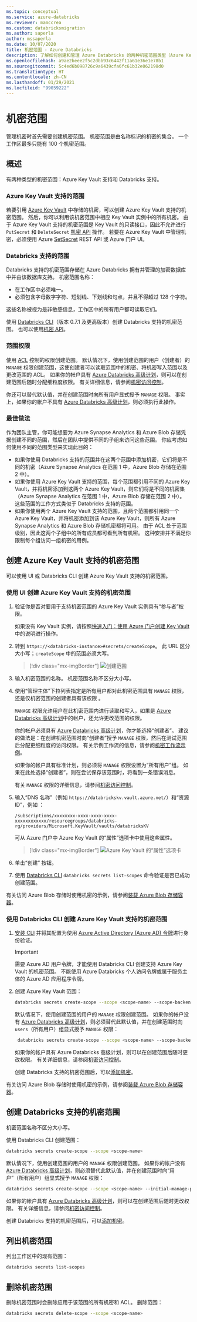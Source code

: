 ```yaml
---
ms.topic: conceptual
ms.service: azure-databricks
ms.reviewer: mamccrea
ms.custom: databricksmigration
ms.author: saperla
author: mssaperla
ms.date: 10/07/2020
title: 机密范围 - Azure Databricks
description: 了解如何创建和管理 Azure Databricks 的两种机密范围类型（Azure Key Vault 支持的范围和 Databricks 支持的范围），并对机密范围使用最佳做法。
ms.openlocfilehash: a9ae2beee2f5c2dbb93c6442f11a61e36e1e78b1
ms.sourcegitcommit: 5c4ed6b098726c9a6439cfa6fc61b32e062198d0
ms.translationtype: HT
ms.contentlocale: zh-CN
ms.lasthandoff: 01/29/2021
ms.locfileid: "99059222"
---
```

# <a name="secret-scopes"></a>机密范围

管理机密时首先需要创建机密范围。 机密范围是由名称标识的机密的集合。  一个工作区最多只能有 100 个机密范围。

## <a name="overview"></a>概述

有两种类型的机密范围：Azure Key Vault 支持和 Databricks 支持。

### <a name="azure-key-vault-backed-scopes"></a>Azure Key Vault 支持的范围

若要引用 [Azure Key Vault](/key-vault/key-vault-overview) 中存储的机密，可以创建 Azure Key Vault 支持的机密范围。 然后，你可以利用该机密范围中相应 Key Vault 实例中的所有机密。 由于 Azure Key Vault 支持的机密范围是 Key Vault 的只读接口，因此不允许进行 `PutSecret` 和 `DeleteSecret` [机密 API](../../dev-tools/api/latest/secrets.md) 操作。 若要在 Azure Key Vault 中管理机密，必须使用 Azure [SetSecret](https://docs.microsoft.com/rest/api/keyvault/setsecret) REST API 或 Azure 门户 UI。

### <a name="databricks-backed-scopes"></a>Databricks 支持的范围

Databricks 支持的机密范围存储在 Azure Databricks 拥有并管理的加密数据库中并由该数据库支持。 机密范围名称：

* 在工作区中必须唯一。
* 必须包含字母数字字符、短划线、下划线和句点，并且不得超过 128 个字符。

这些名称被视为是非敏感信息，工作区中的所有用户都可读取它们。

使用 [Databricks CLI](../../dev-tools/cli/index.md)（版本 0.7.1 及更高版本）创建 Databricks 支持的机密范围。 也可以使用[机密 API](../../dev-tools/api/latest/secrets.md)。

### <a name="scope-permissions"></a>范围权限

使用 [ACL](../access-control/secret-acl.md) 控制的权限创建范围。 默认情况下，使用创建范围的用户（创建者）的 `MANAGE` 权限创建范围，这使创建者可以读取范围中的机密、将机密写入范围以及更改范围的 ACL。 如果你的帐户具有 [Azure Databricks 高级计划](https://databricks.com/product/azure-pricing)，则可以在创建范围后随时分配细粒度权限。 有关详细信息，请参阅[机密访问控制](../access-control/secret-acl.md)。

你还可以替代默认值，并在创建范围时向所有用户显式授予 `MANAGE` 权限。 事实上，如果你的帐户不具有 [Azure Databricks 高级计划](https://databricks.com/product/azure-pricing)，则必须执行此操作。

### <a name="best-practices"></a><a id="best-practices"> </a><a id="databricks-backed"> </a>最佳做法

作为团队主管，你可能想要为 Azure Synapse Analytics 和 Azure Blob 存储凭据创建不同的范围，然后在团队中提供不同的子组来访问这些范围。 你应考虑如何使用不同的范围类型来实现此目的：

* 如果你使用 Databricks 支持的范围并在这两个范围中添加机密，它们将是不同的机密（Azure Synapse Analytics 在范围 1 中，Azure Blob 存储在范围 2 中）。
* 如果你使用 Azure Key Vault 支持的范围，每个范围都引用不同的 Azure Key Vault，并将机密添加到这两个 Azure Key Vault，则它们将是不同的机密集（Azure Synapse Analytics 在范围 1 中，Azure Blob 存储在范围 2 中）。 这些范围的工作方式类似于 Databricks 支持的范围。
* 如果你使用两个 Azure Key Vault 支持的范围，且两个范围都引用同一个 Azure Key Vault，并将机密添加到该 Azure Key Vault，则所有 Azure Synapse Analytics 和 Azure Blob 存储机密都将可用。 由于 ACL 处于范围级别，因此这两个子组中的所有成员都可看到所有机密。 这种安排并不满足你限制每个组访问一组机密的用例。

## <a name="create-an-azure-key-vault-backed-secret-scope"></a><a id="akv-ss"> </a><a id="create-an-azure-key-vault-backed-secret-scope"> </a>创建 Azure Key Vault 支持的机密范围

可以使用 UI 或 Databricks CLI 创建 Azure Key Vault 支持的机密范围。

### <a name="create-an-azure-key-vault-backed-secret-scope-using-the-ui"></a>使用 UI 创建 Azure Key Vault 支持的机密范围

1. 验证你是否对要用于支持机密范围的 Azure Key Vault 实例具有“参与者”权限。

   如果没有 Key Vault 实例，请按照[快速入门：使用 Azure 门户创建 Key Vault](/key-vault/quick-create-portal) 中的说明进行操作。

2. 转到 `https://<databricks-instance>#secrets/createScope`。 此 URL 区分大小写；`createScope` 中的范围必须大写。

   > [!div class="mx-imgBorder"]
   > ![创建范围](../../_static/images/secrets/azure-kv-scope.png)

3. 输入机密范围的名称。 机密范围名称不区分大小写。
4. 使用“管理主体”下拉列表指定是所有用户都对此机密范围具有 `MANAGE` 权限，还是仅机密范围的创建者具有该权限 。

   `MANAGE` 权限允许用户在此机密范围内进行读取和写入，如果是 [Azure Databricks 高级计划](https://databricks.com/product/azure-pricing)中的帐户，还允许更改范围的权限。

   你的帐户必须具有 [Azure Databricks 高级计划](https://databricks.com/product/azure-pricing)，你才能选择“创建者”。 建议的做法是：在创建机密范围时向“创建者”授予 `MANAGE` 权限，然后在测试范围后分配更细粒度的访问权限。 有关示例工作流的信息，请参阅[机密工作流示例](example-secret-workflow.md)。

   如果你的帐户具有标准计划，则必须将 `MANAGE` 权限设置为“所有用户”组。  如果在此处选择“创建者”，则在尝试保存该范围时，将看到一条错误消息。

   有关 `MANAGE` 权限的详细信息，请参阅[机密访问控制](../access-control/secret-acl.md)。

5. 输入“DNS 名称”（例如 `https://databrickskv.vault.azure.net/`）和“资源 ID”，例如 ：

   ```
   /subscriptions/xxxxxxxx-xxxx-xxxx-xxxx-xxxxxxxxxxxx/resourcegroups/databricks-rg/providers/Microsoft.KeyVault/vaults/databricksKV
   ```

   可从 Azure 门户中 Azure Key Vault 的“属性”选项卡中使用这些属性。

   > [!div class="mx-imgBorder"]
   > ![Azure Key Vault 的“属性”选项卡](../../_static/images/secrets/azure-kv.png)

6. 单击“创建”  按钮。
7. 使用 [Databricks CLI](../../dev-tools/cli/index.md) `databricks secrets list-scopes` 命令验证是否已成功创建范围。

有关访问 Azure Blob 存储时使用机密的示例，请参阅[装载 Azure Blob 存储容器](../../data/data-sources/azure/azure-storage.md#mount-azure-blob)。

### <a name="create-an-azure-key-vault-backed-secret-scope-using-the-databricks-cli"></a>使用 Databricks CLI 创建 Azure Key Vault 支持的机密范围

1. [安装 CLI](../../dev-tools/cli/index.md#install-the-cli) 并将其配置为使用 [Azure Active Directory (Azure AD) 令牌](../../dev-tools/api/latest/aad/app-aad-token.md)进行身份验证。

   > [!IMPORTANT]
   >
   > 需要 Azure AD 用户令牌，才能使用 Databricks CLI 创建支持 Azure Key Vault 的机密范围。 不能使用 Azure Databricks 个人访问令牌或属于服务主体的 Azure AD 应用程序令牌。

2. 创建 Azure Key Vault 范围：

   ```bash
   databricks secrets create-scope --scope <scope-name> --scope-backend-type AZURE_KEYVAULT --resource-id <azure-keyvault-resource-id> --dns-name <azure-keyvault-dns-name>
   ```

   默认情况下，使用创建范围的用户的 ``MANAGE`` 权限创建范围。 如果你的帐户没有 [Azure Databricks 高级计划](https://databricks.com/product/azure-pricing)，则必须替代此默认值，并在创建范围时向 ``users``（所有用户）组显式授予 ``MANAGE`` 权限：

   ```bash
    databricks secrets create-scope --scope <scope-name> --scope-backend-type AZURE_KEYVAULT --resource-id <azure-keyvault-resource-id> --dns-name <azure-keyvault-dns-name> --initial-manage-principal users
   ```

   如果你的帐户具有 Azure Databricks 高级计划，则可以在创建范围后随时更改权限。 有关详细信息，请参阅[机密访问控制](../access-control/secret-acl.md)。

   创建 Databricks 支持的机密范围后，可以[添加机密](secrets.md)。

有关访问 Azure Blob 存储时使用机密的示例，请参阅[装载 Azure Blob 存储容器](../../data/data-sources/azure/azure-storage.md#mount-azure-blob)。

## <a name="create-a-databricks-backed-secret-scope"></a>创建 Databricks 支持的机密范围

机密范围名称不区分大小写。

使用 Databricks CLI 创建范围：

```bash
databricks secrets create-scope --scope <scope-name>
```

默认情况下，使用创建范围的用户的 `MANAGE` 权限创建范围。 如果你的帐户没有 [Azure Databricks 高级计划](https://databricks.com/product/azure-pricing)，则必须替代此默认值，并在创建范围时向“用户”（所有用户）组显式授予 `MANAGE` 权限：

```bash
databricks secrets create-scope --scope <scope-name> --initial-manage-principal users
```

如果你的帐户具有 [Azure Databricks 高级计划](https://databricks.com/product/azure-pricing)，则可以在创建范围后随时更改权限。 有关详细信息，请参阅[机密访问控制](../access-control/secret-acl.md)。

创建 Databricks 支持的机密范围后，可以[添加机密](secrets.md)。

## <a name="list-secret-scopes"></a><a id="list-scopes"> </a><a id="list-secret-scopes"> </a>列出机密范围

列出工作区中的现有范围：

```bash
databricks secrets list-scopes
```

## <a name="delete-a-secret-scope"></a>删除机密范围

删除机密范围时会删除应用于该范围的所有机密和 ACL。 删除范围：

```bash
databricks secrets delete-scope --scope <scope-name>
```